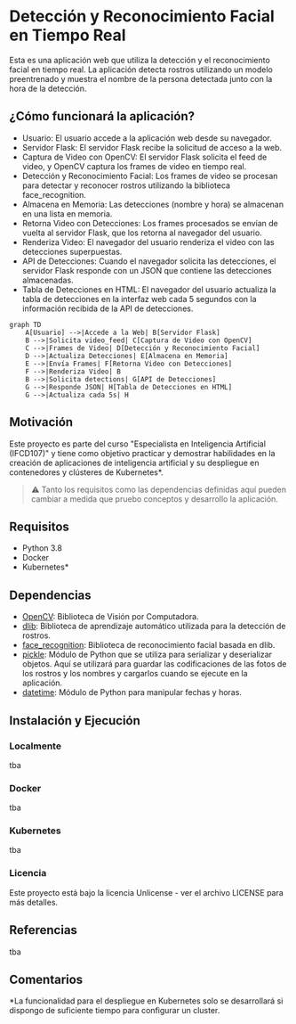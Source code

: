 # Detección y Reconocimiento Facial en Tiempo Real

Esta es una aplicación web que utiliza la detección y el reconocimiento facial en tiempo real. La aplicación detecta rostros utilizando un modelo preentrenado y muestra el nombre de la persona detectada junto con la hora de la detección.

## ¿Cómo funcionará la aplicación?

- Usuario: El usuario accede a la aplicación web desde su navegador.
- Servidor Flask: El servidor Flask recibe la solicitud de acceso a la web.
- Captura de Video con OpenCV: El servidor Flask solicita el feed de video, y OpenCV captura los frames de video en tiempo real.
- Detección y Reconocimiento Facial: Los frames de video se procesan para detectar y reconocer rostros utilizando la biblioteca face_recognition.
- Almacena en Memoria: Las detecciones (nombre y hora) se almacenan en una lista en memoria.
- Retorna Video con Detecciones: Los frames procesados se envían de vuelta al servidor Flask, que los retorna al navegador del usuario.
- Renderiza Video: El navegador del usuario renderiza el video con las detecciones superpuestas.
- API de Detecciones: Cuando el navegador solicita las detecciones, el servidor Flask responde con un JSON que contiene las detecciones almacenadas.
- Tabla de Detecciones en HTML: El navegador del usuario actualiza la tabla de detecciones en la interfaz web cada 5 segundos con la información recibida de la API de detecciones.

```mermaid
graph TD
    A[Usuario] -->|Accede a la Web| B[Servidor Flask]
    B -->|Solicita video_feed| C[Captura de Video con OpenCV]
    C -->|Frames de Video| D[Detección y Reconocimiento Facial]
    D -->|Actualiza Detecciones| E[Almacena en Memoria]
    E -->|Envía Frames| F[Retorna Video con Detecciones]
    F -->|Renderiza Video| B
    B -->|Solicita detections| G[API de Detecciones]
    G -->|Responde JSON| H[Tabla de Detecciones en HTML]
    G -->|Actualiza cada 5s| H
```

## Motivación

Este proyecto es parte del curso "Especialista en Inteligencia Artificial (IFCD107)" y tiene como objetivo practicar y demostrar habilidades en la creación de aplicaciones de inteligencia artificial y su despliegue en contenedores y clústeres de Kubernetes*.

> ⚠️ Tanto los requisitos como las dependencias definidas aquí pueden cambiar a medida que pruebo conceptos y desarrollo la aplicación.

## Requisitos

- Python 3.8
- Docker
- Kubernetes*

## Dependencias

- [OpenCV](https://opencv.org/): Biblioteca de Visión por Computadora.
- [dlib](http://dlib.net/): Biblioteca de aprendizaje automático utilizada para la detección de rostros.
- [face_recognition](https://pypi.org/project/face-recognition/):  Biblioteca de reconocimiento facial basada en dlib.
- [pickle](https://docs.python.org/3/library/pickle.html): Módulo de Python que se utiliza para serializar y deserializar objetos. Aquí se utilizará para guardar las codificaciones de las fotos de los rostros y los nombres y cargarlos cuando se ejecute en la aplicación.
- [datetime](https://docs.python.org/3/library/datetime.html): Módulo de Python para manipular fechas y horas. 

## Instalación y Ejecución

### Localmente

tba

### Docker

tba

### Kubernetes

tba

### Licencia

Este proyecto está bajo la licencia Unlicense - ver el archivo LICENSE para más detalles.

## Referencias

tba

## Comentarios

*La funcionalidad para el despliegue en Kubernetes solo se desarrollará si dispongo de suficiente tiempo para configurar un cluster.